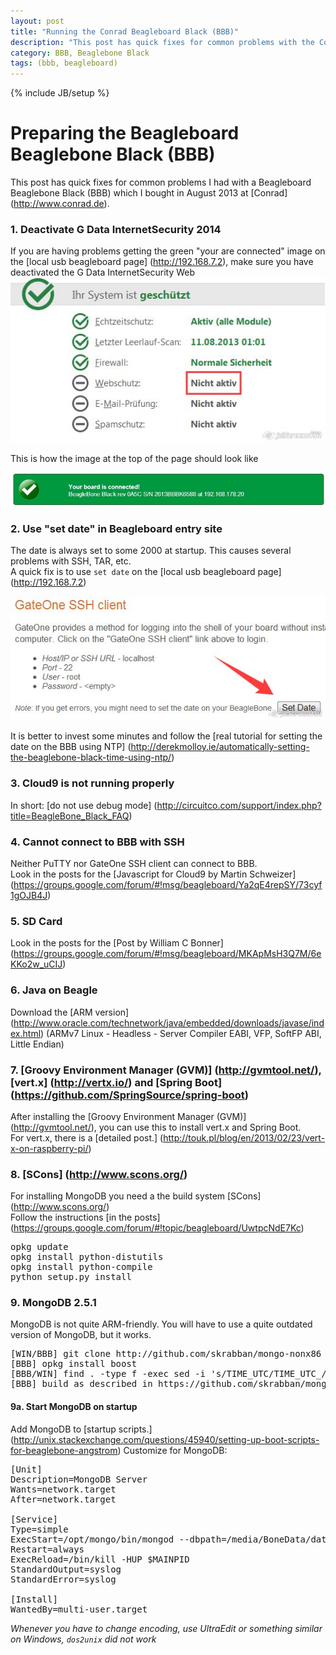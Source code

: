 ```yaml
---
layout: post
title: "Running the Conrad Beagleboard Black (BBB)"
description: "This post has quick fixes for common problems with the Conrad Beaglebone Black (BBB)."
category: BBB, Beaglebone Black
tags: (bbb, beagleboard)
---
```

{% include JB/setup %}

# Preparing the Beagleboard Beaglebone Black (BBB)

This post has quick fixes for common problems I had with a Beagleboard Beaglebone Black (BBB) which I bought in August 2013 at [Conrad] (http://www.conrad.de).

### 1. Deactivate G Data InternetSecurity 2014
If you are having problems getting the green "your are connected" image on the [local usb beagleboard page] (http://192.168.7.2), make sure you have deactivated the G Data InternetSecurity Web
<img src="/assets/2013-08-10-running-the-conrad-beagleboard-black-bbb/img/webschutz.jpg" />

This is how the image at the top of the page should look like

<img src="/assets/2013-08-10-running-the-conrad-beagleboard-black-bbb/img/connected.jpg" />

### 2. Use "set date" in Beagleboard entry site
The date is always set to some 2000 at startup. This causes several problems with SSH, TAR, etc.  
A quick fix is to use `set date` on the [local usb beagleboard page] (http://192.168.7.2)

<img src="/assets/2013-08-10-running-the-conrad-beagleboard-black-bbb/img/setdate.jpg" />

It is better to invest some minutes and follow the [real tutorial for setting the date on the BBB using NTP] (http://derekmolloy.ie/automatically-setting-the-beaglebone-black-time-using-ntp/)

### 3. Cloud9 is not running properly
In short: [do not use debug mode] (http://circuitco.com/support/index.php?title=BeagleBone_Black_FAQ)

### 4. Cannot connect to BBB with SSH
Neither PuTTY nor GateOne SSH client can connect to BBB.  
Look in the posts for the [Javascript for Cloud9 by Martin Schweizer] (https://groups.google.com/forum/#!msg/beagleboard/Ya2qE4repSY/73cyf1gOJB4J)

### 5. SD Card
Look in the posts for the [Post by William C Bonner] (https://groups.google.com/forum/#!msg/beagleboard/MKApMsH3Q7M/6eKKo2w_uCIJ)

### 6. Java on Beagle
Download the [ARM version] (http://www.oracle.com/technetwork/java/embedded/downloads/javase/index.html) (ARMv7 Linux - Headless - Server Compiler EABI, VFP, SoftFP ABI, Little Endian)

### 7. [Groovy Environment Manager (GVM)] (http://gvmtool.net/), [vert.x] (http://vertx.io/) and [Spring Boot] (https://github.com/SpringSource/spring-boot)
After installing the [Groovy Environment Manager (GVM)] (http://gvmtool.net/), you can use this to install vert.x and Spring Boot.  
For vert.x, there is a [detailed post.] (http://touk.pl/blog/en/2013/02/23/vert-x-on-raspberry-pi/)

### 8. [SCons] (http://www.scons.org/)
For installing MongoDB you need a the build system [SCons] (http://www.scons.org/)  
Follow the instructions [in the posts] (https://groups.google.com/forum/#!topic/beagleboard/UwtpcNdE7Kc)
<pre>
opkg update
opkg install python-distutils
opkg install python-compile
python setup.py install
</pre>

### 9. MongoDB 2.5.1
MongoDB is not quite ARM-friendly. You will have to use a quite outdated version of MongoDB, but it works.

<pre>
[WIN/BBB] git clone http://github.com/skrabban/mongo-nonx86 (I did this on Windows, as well as the replace step)
[BBB] opkg install boost
[BBB/WIN] find . -type f -exec sed -i 's/TIME_UTC/TIME_UTC_/' {} \; (or use UltraEdit with replace, then zip and copy with WinSCP to BBB)
[BBB] build as described in https://github.com/skrabban/mongo-nonx86/blob/master/docs/building.md
</pre>

#### 9a. Start MongoDB on startup
Add MongoDB to [startup scripts.] (http://unix.stackexchange.com/questions/45940/setting-up-boot-scripts-for-beaglebone-angstrom)
Customize for MongoDB:

<pre>
[Unit]
Description=MongoDB Server
Wants=network.target
After=network.target

[Service]
Type=simple
ExecStart=/opt/mongo/bin/mongod --dbpath=/media/BoneData/data/db --rest
Restart=always
ExecReload=/bin/kill -HUP $MAINPID
StandardOutput=syslog
StandardError=syslog

[Install]
WantedBy=multi-user.target
</pre>
*Whenever you have to change encoding, use UltraEdit or something similar on Windows, `dos2unix` did not work*